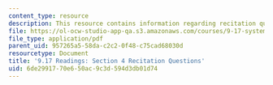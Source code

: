```yaml
---
content_type: resource
description: This resource contains information regarding recitation questions.
file: https://ol-ocw-studio-app-qa.s3.amazonaws.com/courses/9-17-systems-neuroscience-lab-spring-2013/6de2991770e650ac9c3d594d3db01d74_MIT9_17S13_rec_4_ques.pdf
file_type: application/pdf
parent_uid: 957265a5-58da-c2c2-0f48-c75cad68030d
resourcetype: Document
title: '9.17 Readings: Section 4 Recitation Questions'
uid: 6de29917-70e6-50ac-9c3d-594d3db01d74
---
```

